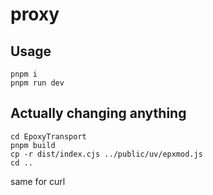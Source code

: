 # proxy

## Usage
```
pnpm i
pnpm run dev
```

## Actually changing anything
```
cd EpoxyTransport
pnpm build
cp -r dist/index.cjs ../public/uv/epxmod.js
cd ..
```
same for curl
